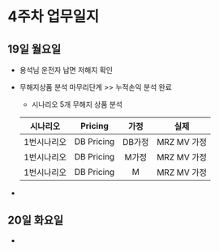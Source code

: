# 4주차 업무일지

## 19일 월요일

*  용석님 운전자 납면 저해지 확인
*  무해지상품 분석 마무리단계 >> 누적손익 분석 완료
    - 시나리오 5개 무해지 상품 분석

	| 시나리오 | Pricing | 가정 | 실제 |
	|:--:|:--:|:--:|:--:|
	| 1번시나리오 | DB Pricing | DB가정 | MRZ MV 가정|
	| 1번시나리오 | DB Pricing | M가정 |MRZ MV 가정|
	| 1번시나리오 | DB Pricing | M |MRZ MV 가정|

*  
 
## 20일 화요일

* 
<!--stackedit_data:
eyJoaXN0b3J5IjpbLTE1Nzg4NTQxMTAsLTE3NTkyMzk3NCwyMD
IxMjQ0NDQ2LDEwNDQ5OTI4NSwtMTM3MTc2NDQwMCwxNjk4ODA0
NzgyXX0=
-->